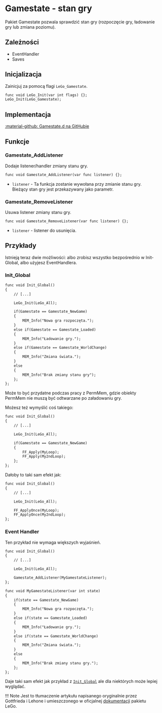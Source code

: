# Gamestate - stan gry
Pakiet Gamestate pozwala sprawdzić stan gry (rozpoczęcie gry, ładowanie gry lub zmiana poziomu).

## Zależności  
- EventHandler
- Saves

## Inicjalizacja
Zainicjuj za pomocą flagi `LeGo_Gamestate`.
```dae
func void LeGo_Init(var int flags) {};
LeGo_Init(LeGo_Gamestate);
```
## Implementacja
[:material-github: Gamestate.d na GitHubie](https://github.com/Lehona/LeGo/blob/dev/Gamestate.d)

## Funkcje

### Gamestate_AddListener
Dodaje listener/handler zmiany stanu gry.
```dae
func void Gamestate_AddListener(var func listener) {};
```

- `listener` - Ta funkcja zostanie wywołana przy zmianie stanu gry. Bieżący stan gry jest przekazywany jako parametr.


### Gamestate_RemoveListener
Usuwa listener zmiany stanu gry.
```dae
func void Gamestate_RemoveListener(var func listener) {};
```

- `listener` - listener do usunięcia.

## Przykłady
Istnieją teraz dwie możliwości: albo zrobisz wszystko bezpośrednio w Init-Global, albo użyjesz EventHandlera.
### Init_Global
```dae
func void Init_Global()
{
    // [...]

    LeGo_Init(LeGo_All);

    if(Gamestate == Gamestate_NewGame) 
    {
        MEM_Info("Nowa gra rozpoczęta.");
    }
    else if(Gamestate == Gamestate_Loaded)
    {
        MEM_Info("Ładowanie gry.");
    }
    else if(Gamestate == Gamestate_WorldChange)
    {
        MEM_Info("Zmiana świata.");
    }
    else
    {
        MEM_Info("Brak zmiany stanu gry");
    };
};
```

Może to być przydatne podczas pracy z PermMem, gdzie obiekty PermMem nie muszą być odtwarzane po załadowaniu gry.

Możesz też wymyślić coś takiego:
```dae
func void Init_Global()
{
    // [...]

    LeGo_Init(LeGo_All);

    if(Gamestate == Gamestate_NewGame)
    {
        FF_Apply(MyLoop);
        FF_Apply(My2ndLoop);
    };
};
```
Dałoby to taki sam efekt jak:
```dae
func void Init_Global()
{
    // [...]

    LeGo_Init(LeGo_All);

    FF_ApplyOnce(MyLoop);
    FF_ApplyOnce(My2ndLoop);
};
```

### Event Handler
Ten przykład nie wymaga większych wyjaśnień.
```dae
func void Init_Global()
{
    // [...]

    LeGo_Init(LeGo_All);

    Gamestate_AddListener(MyGamestateListener);
};

func void MyGamestateListener(var int state)
{
    if(state == Gamestate_NewGame)
    {
        MEM_Info("Nowa gra rozpoczęta.");
    }
    else if(state == Gamestate_Loaded)
    {
        MEM_Info("Ładowanie gry.");
    }
    else if(state == Gamestate_WorldChange)
    {
        MEM_Info("Zmiana świata.");
    }
    else
    {
        MEM_Info("Brak zmiany stanu gry.");
    };
};
```
Daje taki sam efekt jak przykład z [`Init_Global`](#init_global) ale dla niektórych może lepiej wyglądać.

!!! Note
    Jest to tłumaczenie artykułu napisanego oryginalnie przez Gottfrieda i Lehone i umieszczonego w oficjalnej [dokumentacji](https://lego.worldofplayers.de/?Beispiele_Gamestate) pakietu LeGo.
